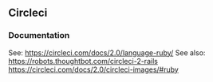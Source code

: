 
## Circleci

### Documentation

See: https://circleci.com/docs/2.0/language-ruby/
See also:
https://robots.thoughtbot.com/circleci-2-rails
https://circleci.com/docs/2.0/circleci-images/#ruby
